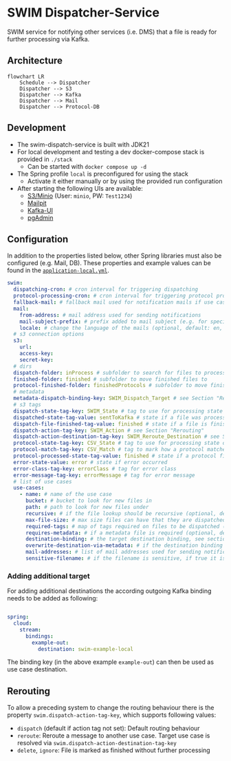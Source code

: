# SWIM Dispatcher-Service

SWIM service for notifying other services (i.e. DMS) that a file is ready for further processing via Kafka.

## Architecture

```mermaid
flowchart LR
    Schedule --> Dispatcher
    Dispatcher --> S3
    Dispatcher --> Kafka
    Dispatcher --> Mail
    Dispatcher --> Protocol-DB
```

## Development

- The swim-dispatch-service is built with JDK21
- For local development and testing a dev docker-compose stack is provided in `./stack`
    - Can be started with `docker compose up -d`
- The Spring profile `local` is preconfigured for using the stack
    - Activate it either manually or by using the provided run configuration
- After starting the following UIs are available:
  - [S3/Minio](http://localhost:9001/) (User: `minio`, PW: `Test1234`)
  - [Mailpit](http://localhost:8025/)
  - [Kafka-UI](http://localhost:8089/)
  - [pgAdmin](http://localhost:5050/)

## Configuration

In addition to the properties listed below, other Spring libraries must also be configured (e.g. Mail, DB).
These properties and example values can be found in the [`application-local.yml`](./src/main/resources/application-local.yml).

```yaml
swim:
  dispatching-cron: # cron interval for triggering dispatching
  protocol-processing-cron: # cron interval for triggering protocol processing
  fallback-mail: # fallback mail used for notification mails if use case can't be resolved
  mail:
    from-address: # mail address used for sending notifications
    mail-subject-prefix: # prefix added to mail subject (e.g. for specifying the environment)
    locale: # change the language of the mails (optional, default: en, alternatives: de)
  # s3 connection options
  s3:
    url:
    access-key:
    secret-key:
  # dirs
  dispatch-folder: inProcess # subfolder to search for files to process under
  finished-folder: finished # subfolder to move finished files to
  protocol-finished-folder: finishedProtocols # subfolder to move finished protocols to
  # metadata
  metadata-dispatch-binding-key: SWIM_Dispatch_Target # see Section "Rerouting"
  # s3 tags
  dispatch-state-tag-key: SWIM_State # tag to use for processing state
  dispatched-state-tag-value: sentToKafka # state if a file was processed and sent to kafka
  dispatch-file-finished-tag-value: finished # state if a file is finished
  dispatch-action-tag-key: SWIM_Action # see Section "Rerouting"
  dispatch-action-destination-tag-key: SWIM_Reroute_Destination # see Section "Rerouting"
  protocol-state-tag-key: CSV_State # tag to use for processing state of protocol CSVs
  protocol-match-tag-key: CSV_Match # tag to mark how a protocol matches the files (correct, missingFiles, missingInProtocol, missingInProtocolAndFiles)
  protocol-processed-state-tag-value: finished # state if a protocol file was finished
  error-state-value: error # state if error occurred
  error-class-tag-key: errorClass # tag for error class
  error-message-tag-key: errorMessage # tag for error message
  # list of use cases
  use-cases:
    - name: # name of the use case
      bucket: # bucket to look for new files in
      path: # path to look for new files under
      recursive: # if the file lookup should be recursive (optional, default: false)
      max-file-size: # max size files can have that they are dispatched (optional, default: 90MB (IEC) -> 90*1024*1024B, example: 1GB)
      required-tags: # map of tags required on files to be dispatched (optional, default: {})
      requires-metadata: # if a metadata file is required (optional, default: false)
      destination-binding: # the target destination binding, see section "Adding additional target"
      overwrite-destination-via-metadata: # if the destination binding should be resolved via the metadata file (optional, default: false, fallback to destination-binding)
      mail-addresses: # list of mail addresses used for sending notifications
      sensitive-filename: # if the filename is sensitive, if true it isn't logged (optional, default: false)
```

### Adding additional target

For adding additional destinations the according outgoing Kafka binding needs to be added as following:

```yaml

spring:
  cloud:
    stream:
      bindings:
        example-out:
          destination: swim-example-local
```

The binding key (in the above example `example-out`) can then be used as use case destination.

## Rerouting

To allow a preceding system to change the routing behaviour there is the property `swim.dispatch-action-tag-key`, which supports following values:

- `dispatch` (default if action tag not set): Default routing behaviour
- `reroute`: Reroute a message to another use case. Target use case is resolved via `swim.dispatch-action-destination-tag-key`
- `delete`, `ignore`: File is marked as finished without further processing
